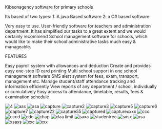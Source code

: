 Kibsonagency software for primary schools

Its based of two types:
    1: A java Based software
    2: a C# based software

Very easy to use. User-friendly software for teachers and administration department. It has simplified our tasks to a great extent and we would certainly recommend School management software for schools, which would like to make their school administrative tasks much easy & manageable.

FEATURES

Easy payroll system with allowances and deduction
Create and provides easy one-step ID card printing
Multi school support in one school management software
SMS alert system for fees, exam, transport, management etc.
Manage student/staff attendance tracking and information efficiently
View reports of any department / school, individually or cumulatively
Easy access to attendance, timetable, results, fees & examination schedule
 
![4](https://cloud.githubusercontent.com/assets/18662989/20640012/ad2ae8d6-b3e5-11e6-9ddb-915f4016f275.PNG)
![aas](https://cloud.githubusercontent.com/assets/18662989/20640014/ad2e7afa-b3e5-11e6-92c0-3db123f06c8c.PNG)
![asa](https://cloud.githubusercontent.com/assets/18662989/20640013/ad2d46f8-b3e5-11e6-9d26-892dd8fda9d2.PNG)
![capture](https://cloud.githubusercontent.com/assets/18662989/20640016/ad30425e-b3e5-11e6-906b-a8831e024b92.PNG)
![capture2](https://cloud.githubusercontent.com/assets/18662989/20640015/ad2f9e94-b3e5-11e6-87e2-853b8aed5ac9.PNG)
![capture3](https://cloud.githubusercontent.com/assets/18662989/20640017/ad32ef18-b3e5-11e6-8c71-7487bf9efc57.PNG)
![capture5](https://cloud.githubusercontent.com/assets/18662989/20640018/ad5232c4-b3e5-11e6-93f5-31f969d33fc2.PNG)
![capture6](https://cloud.githubusercontent.com/assets/18662989/20640020/ad58312e-b3e5-11e6-81a5-4ea38dda7120.PNG)
![capture7](https://cloud.githubusercontent.com/assets/18662989/20640019/ad57e9ee-b3e5-11e6-932a-3a272ecfe59a.PNG)
![capture22](https://cloud.githubusercontent.com/assets/18662989/20640021/ad5bd07c-b3e5-11e6-95ad-bd2fd6108a10.PNG)
![capture55](https://cloud.githubusercontent.com/assets/18662989/20640022/ad5fb890-b3e5-11e6-9f6c-b357f195f34e.PNG)
![captured](https://cloud.githubusercontent.com/assets/18662989/20640023/ad64eda6-b3e5-11e6-9941-c1a9b3789270.PNG)
![capturexxxx](https://cloud.githubusercontent.com/assets/18662989/20640024/ad82f13e-b3e5-11e6-8ac0-22ecb03e9b7d.PNG)
![ccc](https://cloud.githubusercontent.com/assets/18662989/20640025/ad8ce75c-b3e5-11e6-97e8-ffc56d9e1bdb.PNG)
![cccd](https://cloud.githubusercontent.com/assets/18662989/20640026/ad9115fc-b3e5-11e6-8fd1-c701a016adc5.PNG)
![cdc](https://cloud.githubusercontent.com/assets/18662989/20640027/ad98ac18-b3e5-11e6-8c46-bad356aadb5f.PNG)
![chap](https://cloud.githubusercontent.com/assets/18662989/20640028/ad9e9e2a-b3e5-11e6-8576-4213267050f5.PNG)
![claa limit](https://cloud.githubusercontent.com/assets/18662989/20640029/ada75524-b3e5-11e6-983e-c86121539aa6.PNG)
![saxa](https://cloud.githubusercontent.com/assets/18662989/20640030/adbbdd3c-b3e5-11e6-8c33-04425b79d7da.PNG)
![studentrec](https://cloud.githubusercontent.com/assets/18662989/20640031/adc5a42a-b3e5-11e6-9ae9-bb19aacb4982.PNG)
![sxsx](https://cloud.githubusercontent.com/assets/18662989/20640032/adccc73c-b3e5-11e6-9446-8f8bd392a9e8.PNG)
![xsa](https://cloud.githubusercontent.com/assets/18662989/20640033/add528a0-b3e5-11e6-9eb3-86087830d448.PNG)
![xsaxs](https://cloud.githubusercontent.com/assets/18662989/20640034/ade10a6c-b3e5-11e6-8fc4-22ca54442966.PNG)
![xxc](https://cloud.githubusercontent.com/assets/18662989/20640035/ade53542-b3e5-11e6-94bd-2c2cd6975c68.PNG)
![xxx](https://cloud.githubusercontent.com/assets/18662989/20640036/ade73040-b3e5-11e6-855d-ffaeaf8d2ed2.PNG)






